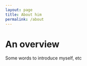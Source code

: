 ```yaml
---
layout: page
title: About him
permalink: /about
---
```


# An overview

Some words to introduce myself, etc
